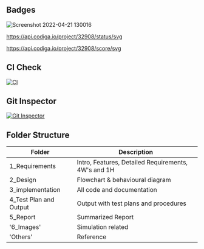 ## Badges

![Screenshot 2022-04-21 130016](https://user-images.githubusercontent.com/102678112/164402747-9800cee6-abc2-456e-9cd7-18c5b36be509.png)

https://api.codiga.io/project/32908/status/svg

https://api.codiga.io/project/32908/score/svg

## CI Check
[![CI](https://github.com/YusufAliAnsar/M2_DigitalThermometer/actions/workflows/main.yml/badge.svg)](https://github.com/YusufAliAnsar/M2_DigitalThermometer/actions/workflows/main.yml)

## Git Inspector
[![Git Inspector](https://github.com/YusufAliAnsar/M2_DigitalThermometer/actions/workflows/Git-Inspector.yml/badge.svg)](https://github.com/YusufAliAnsar/M2_DigitalThermometer/actions/workflows/Git-Inspector.yml)


## Folder Structure

| Folder | Description |
|--------|-------------|
| 1_Requirements | Intro, Features, Detailed Requirements, 4W's and 1H |
| 2_Design | Flowchart & behavioural diagram |
| 3_implementation  | All code and documentation |
| 4_Test Plan and Output |	Output with test plans and procedures |
| 5_Report |	Summarized Report |
| '6_Images' |	Simulation related  |
|'Others' | 	Reference |
